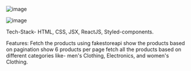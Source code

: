 ![image](https://github.com/Rdev921/product-store/assets/61020616/c591cae9-3c69-4430-8725-c06a552583ad)

![image](https://github.com/Rdev921/product-store/assets/61020616/516206d9-24c2-4dea-940c-90fcdeba6798)



Tech-Stack- HTML, CSS, JSX, ReactJS, Styled-components.

Features:
    Fetch the products using fakestoreapi
    show the products based on pagination 
    show 6 products per page 
    fetch all the products based on different categories like- men's Clothing, Electronics, and women's Clothing.




